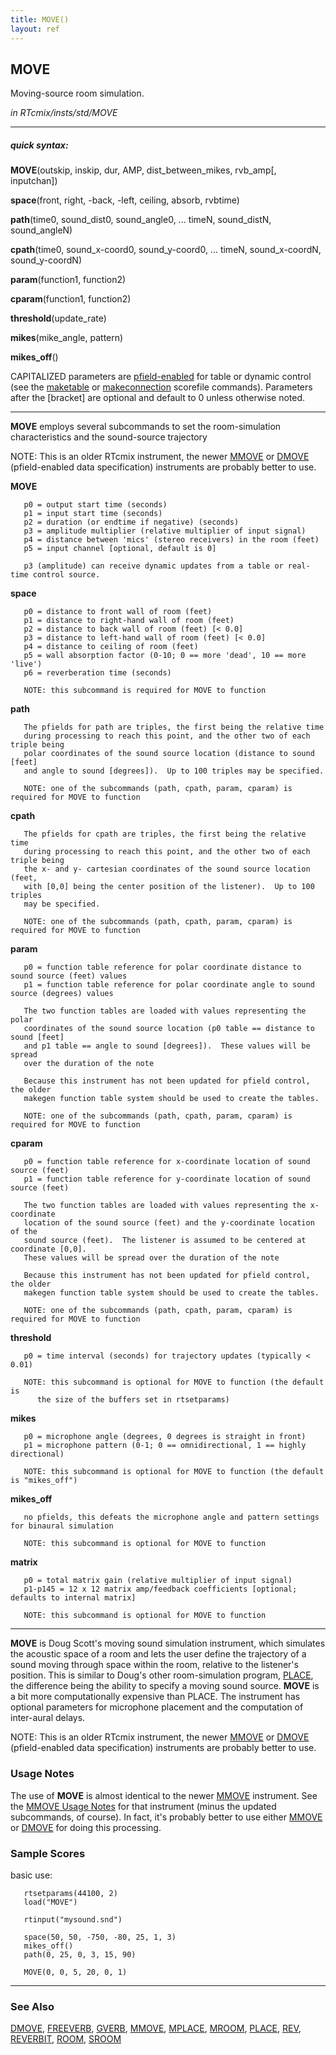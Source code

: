 ```yaml
---
title: MOVE()
layout: ref
---
```


## MOVE

Moving-source room simulation.

*in RTcmix/insts/std/MOVE*  
  

-----

##### quick syntax:

**MOVE**(outskip, inskip, dur, AMP, dist\_between\_mikes, rvb\_amp\[,
inputchan\])  
  
**space**(front, right, -back, -left, ceiling, absorb, rvbtime)  
  
**path**(time0, sound\_dist0, sound\_angle0, ... timeN, sound\_distN,
sound\_angleN)  
  
**cpath**(time0, sound\_x-coord0, sound\_y-coord0, ... timeN,
sound\_x-coordN, sound\_y-coordN)  
  
**param**(function1, function2)  
  
**cparam**(function1, function2)  
  
**threshold**(update\_rate)  
  
**mikes**(mike\_angle, pattern)  
  
**mikes\_off**()

CAPITALIZED parameters are [pfield-enabled](pfield-enabled.html) for
table or dynamic control (see the
[maketable](../scorefile/maketable.html) or
[makeconnection](../scorefile/makeconnection.html) scorefile
commands). Parameters after the \[bracket\] are optional and default to
0 unless otherwise noted.

-----

  
**MOVE** employs several subcommands to set the room-simulation
characteristics and the sound-source trajectory

NOTE: This is an older RTcmix instrument, the newer [MMOVE](MMOVE.html)
or [DMOVE](DMOVE.html) (pfield-enabled data specification) instruments
are probably better to use.  
  
  
<span id="MOVE"></span> **MOVE**  

``` 
   p0 = output start time (seconds)
   p1 = input start time (seconds)
   p2 = duration (or endtime if negative) (seconds)
   p3 = amplitude multiplier (relative multiplier of input signal)
   p4 = distance between 'mics' (stereo receivers) in the room (feet)
   p5 = input channel [optional, default is 0]

   p3 (amplitude) can receive dynamic updates from a table or real-time control source.
```

  
<span id="space"></span> **space**  

``` 
   p0 = distance to front wall of room (feet)
   p1 = distance to right-hand wall of room (feet)
   p2 = distance to back wall of room (feet) [< 0.0]
   p3 = distance to left-hand wall of room (feet) [< 0.0]
   p4 = distance to ceiling of room (feet)
   p5 = wall absorption factor (0-10; 0 == more 'dead', 10 == more 'live')
   p6 = reverberation time (seconds)

   NOTE: this subcommand is required for MOVE to function
```

  
<span id="path"></span> **path**  

``` 
   The pfields for path are triples, the first being the relative time
   during processing to reach this point, and the other two of each triple being
   polar coordinates of the sound source location (distance to sound [feet]
   and angle to sound [degrees]).  Up to 100 triples may be specified.

   NOTE: one of the subcommands (path, cpath, param, cparam) is required for MOVE to function
```

  
<span id="cpath"></span> **cpath**  

``` 
   The pfields for cpath are triples, the first being the relative time
   during processing to reach this point, and the other two of each triple being
   the x- and y- cartesian coordinates of the sound source location (feet,
   with [0,0] being the center position of the listener).  Up to 100 triples
   may be specified.

   NOTE: one of the subcommands (path, cpath, param, cparam) is required for MOVE to function
```

  
<span id="param"></span> **param**  

``` 
   p0 = function table reference for polar coordinate distance to sound source (feet) values
   p1 = function table reference for polar coordinate angle to sound source (degrees) values

   The two function tables are loaded with values representing the polar
   coordinates of the sound source location (p0 table == distance to sound [feet]
   and p1 table == angle to sound [degrees]).  These values will be spread
   over the duration of the note

   Because this instrument has not been updated for pfield control, the older
   makegen function table system should be used to create the tables.

   NOTE: one of the subcommands (path, cpath, param, cparam) is required for MOVE to function
```

  
<span id="cparam"></span> **cparam**  

``` 
   p0 = function table reference for x-coordinate location of sound source (feet)
   p1 = function table reference for y-coordinate location of sound source (feet)

   The two function tables are loaded with values representing the x-coordinate
   location of the sound source (feet) and the y-coordinate location of the
   sound source (feet).  The listener is assumed to be centered at coordinate [0,0].
   These values will be spread over the duration of the note

   Because this instrument has not been updated for pfield control, the older
   makegen function table system should be used to create the tables.

   NOTE: one of the subcommands (path, cpath, param, cparam) is required for MOVE to function
```

  
<span id="threshold"></span> **threshold**  

``` 
   p0 = time interval (seconds) for trajectory updates (typically < 0.01)

   NOTE: this subcommand is optional for MOVE to function (the default is
      the size of the buffers set in rtsetparams)
```

  
<span id="mikes"></span> **mikes**  

``` 
   p0 = microphone angle (degrees, 0 degrees is straight in front)
   p1 = microphone pattern (0-1; 0 == omnidirectional, 1 == highly directional)

   NOTE: this subcommand is optional for MOVE to function (the default is "mikes_off")
```

  
<span id="mikes_off"></span> **mikes\_off**  

``` 
   no pfields, this defeats the microphone angle and pattern settings for binaural simulation

   NOTE: this subcommand is optional for MOVE to function
```

  
<span id="matrix"></span> **matrix**  

``` 
   p0 = total matrix gain (relative multiplier of input signal)
   p1-p145 = 12 x 12 matrix amp/feedback coefficients [optional; defaults to internal matrix]

   NOTE: this subcommand is optional for MOVE to function
```

  

-----

  
**MOVE** is Doug Scott's moving sound simulation instrument, which
simulates the acoustic space of a room and lets the user define the
trajectory of a sound moving through space within the room, relative to
the listener's position. This is similar to Doug's other room-simulation
program, [PLACE](PLACE.html), the difference being the ability to
specify a moving sound source. **MOVE** is a bit more computationally
expensive than PLACE. The instrument has optional parameters for
microphone placement and the computation of inter-aural delays.

NOTE: This is an older RTcmix instrument, the newer [MMOVE](MMOVE.html)
or [DMOVE](DMOVE.html) (pfield-enabled data specification) instruments
are probably better to use. <span id="usage_notes"></span>

### Usage Notes

The use of **MOVE** is almost identical to the newer [MMOVE](MMOVE.html)
instrument. See the [MMOVE Usage Notes](MMOVE.html#usage_notes) for that
instrument (minus the updated subcommands, of course). In fact, it's
probably better to use either [MMOVE](MMOVE.html) or [DMOVE](DMOVE.html)
for doing this processing.

### Sample Scores

basic use:

``` 
   rtsetparams(44100, 2)
   load("MOVE")

   rtinput("mysound.snd")
   
   space(50, 50, -750, -80, 25, 1, 3)
   mikes_off()
   path(0, 25, 0, 3, 15, 90)
   
   MOVE(0, 0, 5, 20, 0, 1)
```

  

-----

### See Also

[DMOVE](DMOVE.html), [FREEVERB](FREEVERB.html), [GVERB](GVERB.html),
[MMOVE](MMOVE.html), [MPLACE](MPLACE.html), [MROOM](MROOM.html),
[PLACE](PLACE.html), [REV](REV.html), [REVERBIT](REVERBIT.html),
[ROOM](ROOM.html), [SROOM](SROOM.html)
